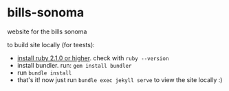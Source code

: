 # bills-sonoma
website for the bills sonoma

to build site locally (for teests):
- [install ruby 2.1.0 or higher](https://www.ruby-lang.org/en/downloads/). check with `ruby --version`
- install bundler. run: `gem install bundler`
- run `bundle install`
- that's it! now just run `bundle exec jekyll serve` to view the site locally :) 

